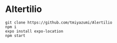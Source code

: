 # Altertilio
```
git clone https://github.com/tmiyazumi/Alertilio
npm i
expo install expo-location
npm start
```
